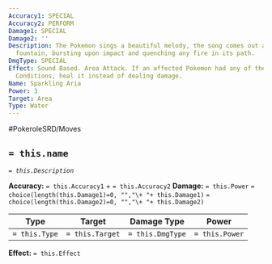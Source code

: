 ```yaml
---
Accuracy1: SPECIAL
Accuracy2: PERFORM
Damage1: SPECIAL
Damage2: ''
Description: The Pokemon sings a beautiful melody, the song comes out as a sparkling
  fountain, bursting upon impact and quenching any fire in its path.
DmgType: SPECIAL
Effect: Sound Based. Area Attack. If an affected Pokemon had any of the Burn Status
  Conditions, heal it instead of dealing damage.
Name: Sparkling Aria
Power: 3
Target: Area
Type: Water
---
```


#PokeroleSRD/Moves

## `= this.name` 
*`= this.Description`*

**Accuracy:** `= this.Accuracy1` + `= this.Accuracy2`
**Damage:** `= this.Power` `= choice(length(this.Damage1)=0, "","\+ "+ this.Damage1)` `= choice(length(this.Damage2)=0, "","\+ "+ this.Damage2)`

| Type          | Target          | Damage Type          | Power          |
| ------------- | --------------- | ---------------- | -------------- |
| `= this.Type` | `= this.Target` | `= this.DmgType` | `= this.Power` | 

**Effect:** `= this.Effect`
